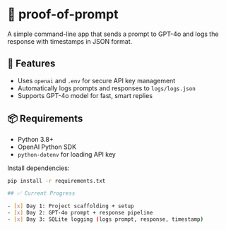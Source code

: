 # 🧠 proof-of-prompt

A simple command-line app that sends a prompt to GPT-4o and logs the response with timestamps in JSON format.

## 🚀 Features

- Uses `openai` and `.env` for secure API key management
- Automatically logs prompts and responses to `logs/logs.json`
- Supports GPT-4o model for fast, smart replies

## 📦 Requirements

- Python 3.8+
- OpenAI Python SDK
- `python-dotenv` for loading API key

Install dependencies:
```bash
pip install -r requirements.txt

## ✅ Current Progress

- [x] Day 1: Project scaffolding + setup
- [x] Day 2: GPT-4o prompt + response pipeline
- [x] Day 3: SQLite logging (logs prompt, response, timestamp)